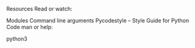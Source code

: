 Resources
Read or watch:

Modules
Command line arguments
Pycodestyle – Style Guide for Python Code
man or help:

python3
